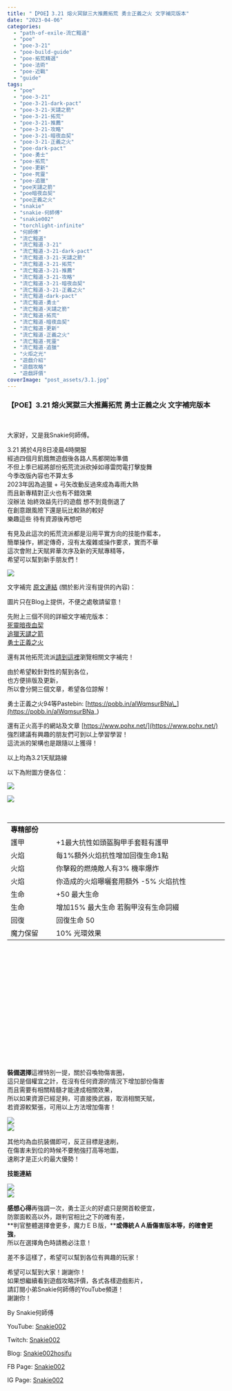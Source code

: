 ```yaml
---
title: "【POE】3.21 熔火冥獄三大推薦拓荒 勇士正義之火 文字補完版本"
date: "2023-04-06"
categories: 
  - "path-of-exile-流亡黯道"
  - "poe"
  - "poe-3-21"
  - "poe-build-guide"
  - "poe-拓荒精選"
  - "poe-法術"
  - "poe-近戰"
  - "guide"
tags: 
  - "poe"
  - "poe-3-21"
  - "poe-3-21-dark-pact"
  - "poe-3-21-天譴之箭"
  - "poe-3-21-拓荒"
  - "poe-3-21-推薦"
  - "poe-3-21-攻略"
  - "poe-3-21-暗夜血契"
  - "poe-3-21-正義之火"
  - "poe-dark-pact"
  - "poe-勇士"
  - "poe-拓荒"
  - "poe-更新"
  - "poe-死靈"
  - "poe-追獵"
  - "poe天譴之箭"
  - "poe暗夜血契"
  - "poe正義之火"
  - "snakie"
  - "snakie-何師傅"
  - "snakie002"
  - "torchlight-infinite"
  - "何師傅"
  - "流亡黯道"
  - "流亡黯道-3-21"
  - "流亡黯道-3-21-dark-pact"
  - "流亡黯道-3-21-天譴之箭"
  - "流亡黯道-3-21-拓荒"
  - "流亡黯道-3-21-推薦"
  - "流亡黯道-3-21-攻略"
  - "流亡黯道-3-21-暗夜血契"
  - "流亡黯道-3-21-正義之火"
  - "流亡黯道-dark-pact"
  - "流亡黯道-勇士"
  - "流亡黯道-天譴之箭"
  - "流亡黯道-拓荒"
  - "流亡黯道-暗夜血契"
  - "流亡黯道-更新"
  - "流亡黯道-正義之火"
  - "流亡黯道-死靈"
  - "流亡黯道-追獵"
  - "火炬之光"
  - "遊戲介紹"
  - "遊戲攻略"
  - "遊戲評價"
coverImage: "post_assets/3.1.jpg"
---
```


### 【POE】3.21 熔火冥獄三大推薦拓荒 勇士正義之火 文字補完版本

  
   

  
大家好，又是我Snakie何師傅。  

  
3.21 將於4月8日凌晨4時開服  
經過四個月飢餓無遊戲後各路人馬都開始準備  
不但上季已經將部份拓荒流派砍掉如導雷閃電打擊旋舞  
今季改版內容也不算太多  
2023年因為追獵 + 弓矢改動反過來成為毒雨大熱  
而且新專精對正火也有不錯效果  
沒辦法 始終效益先行的遊戲 想不到竟倒退了  
在創意跟風險下還是玩比較熟的較好  
樂趣這些 待有資源後再想吧  

  
有見及此這次的拓荒流派都是沿用平實方向的技能作藍本，  
簡單操作，綁定傳奇，沒有太複雜或操作要求，實而不華  
這次會附上天賦昇華次序及新的天賦專精等，  
希望可以幫到新手朋友們！  

  
![](post_assets/3.1-1024x576.jpg)  

  
文字補完 [原文連結](https://snakie002hosifu.blog/3-21pre/) (關於影片沒有提供的內容)：  

  
圖片只在Blog上提供，不便之處敬請留意！  

  
先附上三個不同的詳細文字補完版本：  
[死靈暗夜血契](https://snakie002hosifu.blog/3-21pre1/)  
[追獵天譴之箭](https://snakie002hosifu.blog/3-21pre2/)  
[勇士正義之火](https://snakie002hosifu.blog/3-21pre3/)  

  
還有其他拓荒流派[請到這裡](https://snakie002hosifu.blog/category/poe-%e6%8b%93%e8%8d%92%e7%b2%be%e9%81%b8/)瀏覽相關文字補完！  

  
由於希望較針對性的幫到各位，  
也方便排版及更新，  
所以會分開三個文章，希望各位諒解！  

  
勇士正義之火94等Pastebin: [https://pobb.in/alWqmsurBNa\_](https://pobb.in/alWqmsurBNa_)  

  
還有正火高手的網站及文章 [https://www.pohx.net/](https://www.pohx.net/)  
強烈建議有興趣的朋友們可到以上學習學習！  
這流派的架構也是跟隨以上獲得！  

  
以上均為3.21天賦路線  

  
以下為附圖方便各位：  

  
![](post_assets/1.png)  

  
![](post_assets/2.png)  

  
   
  
  
  
  
  
  
  
  
  
  
  
  
  
  
  
  
  
  
  
  
  
  
  
  
  
  
  
  
  
  
  
  
  
  
  
  
  
  

<table style="height: 552px;" width="850"><tbody><tr><td colspan="2" width="517"><strong>專精部份</strong></td></tr><tr><td width="97">護甲</td><td width="420">+1最大抗性如頭盔胸甲手套鞋有護甲</td></tr><tr><td width="97">火焰</td><td width="420">每1%額外火焰抗性增加回復生命1點</td></tr><tr><td width="97">火焰</td><td width="420">你擊殺的燃燒敵人有3% 機率爆炸</td></tr><tr><td width="97">火焰</td><td width="420">你造成的火焰曝曬套用額外 -5% 火焰抗性</td></tr><tr><td width="97">生命</td><td width="420">+50 最大生命</td></tr><tr><td width="97">生命</td><td width="420">增加15% 最大生命 若胸甲沒有生命詞綴</td></tr><tr><td width="97">回復</td><td width="420">回復生命 50</td></tr><tr><td width="97">魔力保留</td><td width="420">10% 光環效果</td></tr></tbody></table>

  
**裝備選擇**這裡特別一提，關於召喚物傷害圈，  
這只是個權宜之計，在沒有任何資源的情況下增加部份傷害  
而且需要有相關精髓才能達成相關效果，  
所以如果資源已經足夠，可直接換武器，取消相關天賦，  
若資源較緊張，可用以上方法增加傷害！  

  
![](post_assets/5.png)  
![](post_assets/6-1024x688.png)  

  
其他均為血抗裝備即可，反正目標是速刷，  
在傷害未到位的時候不要勉強打高等地圖，  
速刷才是正火的最大優勢！  

  
**技能連結**  

  
![](post_assets/3-1024x546.png)  
![](post_assets/4-1024x556.png)  

  
**感想心得**再強調一次，勇士正火的好處只是開首較便宜，  
防禦面較高以外，跟判官相比之下的確有差，  
**判官整體選擇會更多，魔力ＥＢ版，****或傳統ＡＡ盾傷害版本等，的確會更強**，  
所以在選擇角色時請務必注意！  

  
差不多這樣了，希望可以幫到各位有興趣的玩家！  

  
希望可以幫到大家！謝謝你！  
如果想繼續看到遊戲攻略評價，各式各樣遊戲影片，  
請訂閱小弟Snakie何師傅的YouTube頻道！  
謝謝你！  

  
By Snakie何師傅  

  
YouTube: [Snakie002](https://www.youtube.com/channel/UCDOMLG_RBSoqVHK3sIYJeLA)  

  
Twitch: [Snakie002](https://www.twitch.tv/snakie002/)  

  
Blog: [Snakie002hosifu](https://snakie002hosifu.blog/)  

  
FB Page: [Snakie002](https://www.facebook.com/Snakie002/)  

  
IG Page: [Snakie002](https://www.instagram.com/snakie002/)

